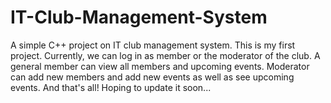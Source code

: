 # IT-Club-Management-System
A simple C++ project on IT club management system. This is my first project.
Currently, we can log in as member or the moderator of the club.
            A general member can view all members and upcoming events.
            Moderator can add new members and add new events as well as see upcoming events.
And that's all!
Hoping to update it soon...
